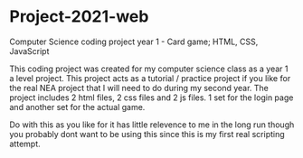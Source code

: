 # Project-2021-web
Computer Science coding project year 1 - Card game; HTML, CSS, JavaScript

This coding project was created for my computer science class as a year 1 a level project.
This project acts as a tutorial / practice project if you like for the real NEA project that I will need to do during my second year.
The project includes 2 html files, 2 css files and 2 js files. 1 set for the login page and another set for the actual game.

Do with this as you like for it has little relevence to me in the long run though you probably dont want to be using this since this is my first real scripting attempt.

